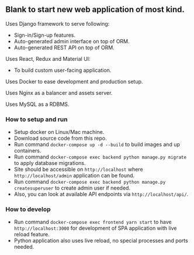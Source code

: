 ## Blank to start new web application of most kind.

Uses Django framework to serve following:
* Sign-in/Sign-up features.
* Auto-generated admin interface on top of ORM.
* Auto-generated REST API on top of ORM.

Uses React, Redux and Material UI:
* To build custom user-facing application.

Uses Docker to ease development and production setup.

Uses Nginx as a balancer and assets server.

Uses MySQL as a RDBMS.

### How to setup and run
* Setup docker on Linux/Mac machine.
* Download source code from this repo.
* Run command ```docker-compose up -d --build``` to build images and up containers.
* Run command ```docker-compose exec backend python manage.py migrate``` to apply database migrations.
* Site should be accessible on ```http://localhost``` where ```http://localhost/admin``` application can be found.
* Run command ```docker-compose exec backend python manage.py createsuperuser``` to create admin user if needed.
* Also, you can look at available API endpoints via ```http://localhost/api/```.

### How to develop
* Run command ```docker-compose exec frontend yarn start``` to have ```http://localhost:3000``` for development of SPA application with live reload feature.
* Python application also uses live reload, no special processes and ports needed.
